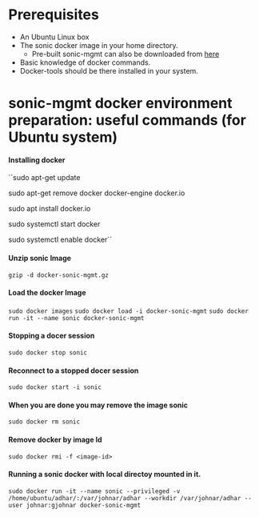 # Prerequisites 
* An Ubuntu Linux box
* The sonic docker image in your home directory. 
  * Pre-built sonic-mgmt can also be downloaded from [here](https://sonic-jenkins.westus2.cloudapp.azure.com/job/bldenv/job/docker-sonic-mgmt/lastSuccessfulBuild/artifact/sonic-buildimage/target/docker-sonic-mgmt.gz)
* Basic knowledge of docker commands.
* Docker-tools should be there installed in your system.

# sonic-mgmt docker environment preparation: useful commands (for Ubuntu system)
#### Installing docker
``sudo apt-get update

sudo apt-get remove docker docker-engine docker.io

sudo apt install docker.io

sudo systemctl start docker

sudo systemctl enable docker``

#### Unzip sonic Image
``gzip -d docker-sonic-mgmt.gz``
#### Load the docker Image
``sudo docker images``
``sudo docker load -i docker-sonic-mgmt``
``sudo docker run -it --name sonic docker-sonic-mgmt``
#### Stopping a docer session
``sudo docker stop sonic``
#### Reconnect to a stopped docer session
``sudo docker start -i sonic``
#### When you are done you may remove the image sonic
``sudo docker rm sonic``
#### Remove docker by image Id
``sudo docker rmi -f <image-id>``
#### Running a sonic docker with local directoy mounted in it.
``sudo docker run -it --name sonic --privileged -v /home/ubuntu/adhar/:/var/johnar/adhar --workdir /var/johnar/adhar --user johnar:gjohnar docker-sonic-mgmt``

